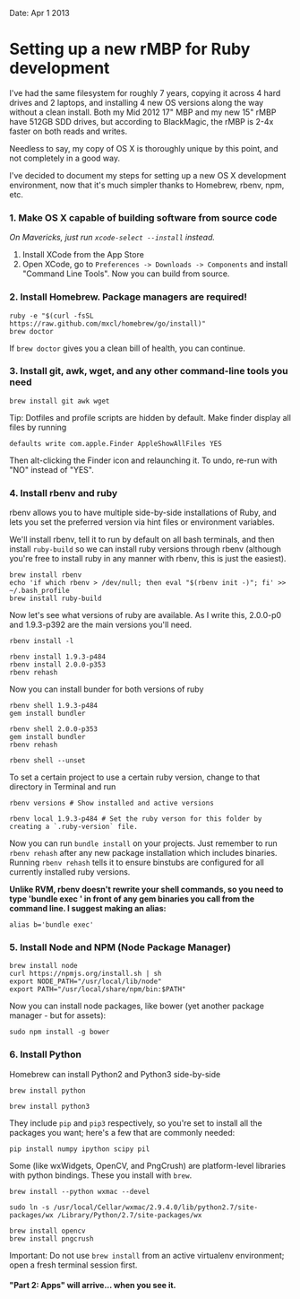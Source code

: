 Date: Apr 1 2013

# Setting up a new rMBP for Ruby development

I've had the same filesystem for roughly 7 years, copying it across 4 hard drives and 2 laptops, and installing 4 new OS versions along the way without a clean install. Both my Mid 2012 17" MBP and my new 15" rMBP have 512GB SDD drives, but according to BlackMagic, the rMBP is 2-4x faster on both reads and writes. 

Needless to say, my copy of OS X is thoroughly unique by this point, and not completely in a good way.

I've decided to document my steps for setting up a new OS X development environment, now that it's much simpler thanks to Homebrew, rbenv, npm, etc.

### 1. Make OS X capable of building software from source code

*On Mavericks, just run `xcode-select --install` instead.*

1. Install XCode from the App Store
2. Open XCode, go to `Preferences -> Downloads -> Components` and install "Command Line Tools". Now you can build from source.

### 2. Install Homebrew. Package managers are required!

	ruby -e "$(curl -fsSL https://raw.github.com/mxcl/homebrew/go/install)"
	brew doctor

If `brew doctor` gives you a clean bill of health, you can continue.

### 3. Install git, awk, wget, and any other command-line tools you need

	brew install git awk wget 

Tip: Dotfiles and profile scripts are hidden by default. Make finder display all files by running 

	defaults write com.apple.Finder AppleShowAllFiles YES

Then alt-clicking the Finder icon and relaunching it. To undo, re-run with "NO" instead of "YES". 

### 4. Install rbenv and ruby

rbenv allows you to have multiple side-by-side installations of Ruby, and lets you set the preferred version via hint files or environment variables.

We'll install rbenv, tell it to run by default on all bash terminals, and then install `ruby-build` so we can install ruby versions through rbenv (although you're free to install ruby in any manner with rbenv, this is just the easiest).

	brew install rbenv
	echo 'if which rbenv > /dev/null; then eval "$(rbenv init -)"; fi' >> ~/.bash_profile
	brew install ruby-build

Now let's see what versions of ruby are available. As I write this, 2.0.0-p0 and 1.9.3-p392 are the main versions you'll need.

	rbenv install -l

	rbenv install 1.9.3-p484
	rbenv install 2.0.0-p353
	rbenv rehash


Now you can install bunder for both versions of ruby

	rbenv shell 1.9.3-p484
	gem install bundler

	rbenv shell 2.0.0-p353
	gem install bundler
	rbenv rehash

	rbenv shell --unset

To set a certain project to use a certain ruby version, change to that directory in Terminal and run


	rbenv versions # Show installed and active versions

	rbenv local 1.9.3-p484 # Set the ruby verson for this folder by creating a `.ruby-version` file.


Now you can run `bundle install` on your projects. Just remember to run `rbenv rehash` after any new package installation which includes binaries. Running `rbenv rehash` tells it to ensure binstubs are configured for all currently installed ruby versions.

**Unlike RVM, rbenv doesn't rewrite your shell commands, so you need to type 'bundle exec ' in front of any gem binaries you call from the command line. I suggest making an alias:**

	alias b='bundle exec'


### 5. Install Node and NPM (Node Package Manager)

	brew install node
	curl https://npmjs.org/install.sh | sh
	export NODE_PATH="/usr/local/lib/node"
	export PATH="/usr/local/share/npm/bin:$PATH"

Now you can install node packages, like bower (yet another package manager - but for assets):

	sudo npm install -g bower


### 6. Install Python


Homebrew can install Python2 and Python3 side-by-side

	brew install python

	brew install python3

They include `pip` and `pip3` respectively, so you're set to install all the packages you want; here's a few that are commonly needed:

	pip install numpy ipython scipy pil

Some (like wxWidgets, OpenCV, and PngCrush) are platform-level libraries with python bindings. These you install with `brew`.

	brew install --python wxmac --devel

	sudo ln -s /usr/local/Cellar/wxmac/2.9.4.0/lib/python2.7/site-packages/wx /Library/Python/2.7/site-packages/wx

	brew install opencv
	brew install pngcrush


Important: Do not use `brew install` from an active virtualenv environment; open a fresh terminal session first.



#### "Part 2: Apps" will arrive... when you see it.










